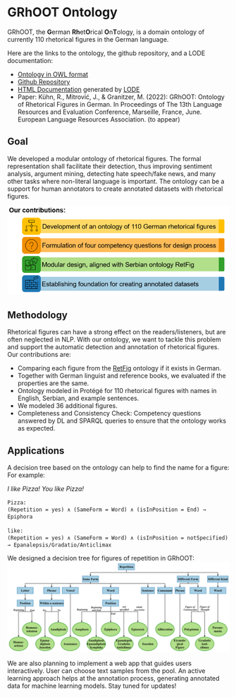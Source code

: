 # GRhOOT Ontology

GRhOOT, the **G**erman **Rh**et**O**rical **O**n**T**ology, is a domain ontology of currently 110 rhetorical figures in the German language.

Here are the links to the ontology, the github repository, and a LODE documentation:
* [Ontology in OWL format](https://ramonakuehn.de/grhoot.owl)
* [Github Repository](https://github.com/kuehnram/GRhOOT-Ontology) 
* [HTML Documentation](https://ramonakuehn.de/grhoot_documentation.htm) generated by [LODE](https://essepuntato.it/lode/)
* Paper: Kühn, R., Mitrović, J., & Granitzer, M. (2022): GRhOOT: Ontology of Rhetorical Figures in German. In Proceedings of The 13th Language Resources and Evaluation Conference, Marseille, France, June. European Language Resources Association. (to appear)

## Goal
We developed a modular ontology of rhetorical figures.
The formal representation shall facilitate their detection, thus improving sentiment analysis, argument mining, detecting hate speech/fake news, and many other tasks where non-literal language is important.
The ontology can be a support for human annotators to create annotated datasets with rhetorical figures.

![Contribution](/img/websitecontribution.PNG)

## Methodology
Rhetorical figures can have a strong effect on the readers/listeners, but are often neglected in NLP. With our ontology, we want to tackle this problem and support the automatic detection and annotation of rhetorical figures. Our contributions are:

* Comparing each figure from the [RetFig](https://link.springer.com/chapter/10.1007/978-3-642-40585-3_49) ontology if it exists in German.
* Together with German linguist and reference books, we evaluated if the properties are the same.
* Ontology modeled in Protégé for 110 rhetorical figures with names in English, Serbian, and example sentences.
* We modeled 36 additional figures.
* Completeness and Consistency Check: Competency questions answered by DL and SPARQL queries to ensure that the ontology works as expected.
    



## Applications
A decision tree based on the ontology can help to find the name for a figure:
For example: 

*I like Pizza! You like Pizza!*

    Pizza:
    (Repetition = yes) ∧ (SameForm = Word) ∧ (isInPosition = End) → Epiphora

    like:
    (Repetition = yes) ∧ (SameForm = Word) ∧ (isInPosition = notSpecified) 
    → Epanalepsis/Gradatio/Anticlimax

We designed a decision tree for figures of repetition in GRhOOT:
![DecisionTree](/img/DecisionTree.PNG)


We are also planning to implement a web app that guides users interactively. User can choose text samples from the pool. An active learning approach helps at the annotation process, generating annotated data for machine learning models. Stay tuned for updates!

